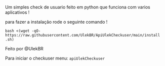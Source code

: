 Um simples check de usuario feito em python que funciona com varios aplicativos !

para fazer a instalação rode o seguinte comando !

```bash <(wget -qO- https://raw.githubusercontent.com/UlekBR/ApiUlekCheckuser/main/install.sh)```

Feito por @UlekBR

Para iniciar o checkuser menu: ```apiUlekCheckuser```

